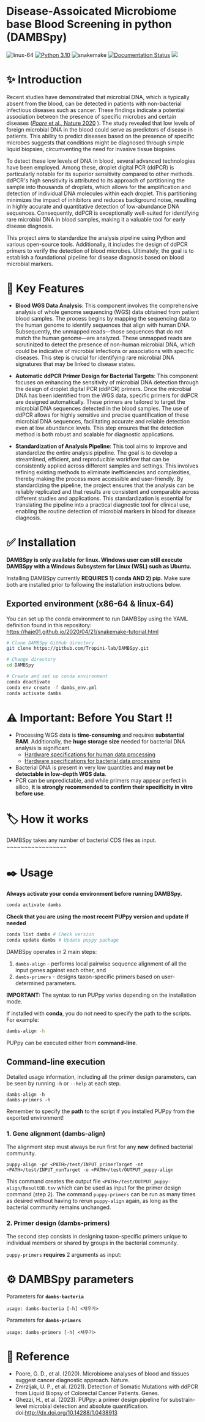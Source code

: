 # Disease-Assoicated Microbiome base Blood Screening in python (DAMBSpy)
![linux-64](https://img.shields.io/badge/Linux-FCC624?style=flat&logo=linux&logoColor=black)
[![Python 3.10](https://img.shields.io/badge/python-3.10-blue.svg)](https://www.python.org/downloads/release/python-3100/)
![snakemake](https://img.shields.io/badge/snakemake-7.32.4-green.svg)
[![Documentation Status](https://readthedocs.org/projects/abstar/badge/?version=latest)](https://abstar.readthedocs.io/en/latest/?badge=latest)
![](https://img.shields.io/badge/license-MIT-blue.svg)


# ✨ Introduction
Recent studies have demonstrated that microbial DNA, which is typically absent from the blood, can be detected in patients with non-bacterial infectious diseases such as cancer. These findings indicate a potential association between the presence of specific microbes and certain diseases ([_Poore_ et al., Nature 2020](https://doi.org/10.1038/s41586-020-2095-1) ). The study revealed that low levels of foreign microbial DNA in the blood could serve as predictors of disease in patients. This ability to predict diseases based on the presence of specific microbes suggests that conditions might be diagnosed through simple liquid biopsies, circumventing the need for invasive tissue biopsies.

To detect these low levels of DNA in blood, several advanced technologies have been employed. Among these, droplet digital PCR (ddPCR) is particularly notable for its superior sensitivity compared to other methods. ddPCR's high sensitivity is attributed to its approach of partitioning the sample into thousands of droplets, which allows for the amplification and detection of individual DNA molecules within each droplet. This partitioning minimizes the impact of inhibitors and reduces background noise, resulting in highly accurate and quantitative detection of low-abundance DNA sequences. Consequently, ddPCR is exceptionally well-suited for identifying rare microbial DNA in blood samples, making it a valuable tool for early disease diagnosis.

This project aims to standardize the analysis pipeline using Python and various open-source tools. Additionally, it includes the design of ddPCR primers to verify the detection of blood microbes. Ultimately, the goal is to establish a foundational pipeline for disease diagnosis based on blood microbial markers.


# 🚩 Key Features
- **Blood WGS Data Analysis**: This component involves the comprehensive analysis of whole genome sequencing (WGS) data obtained from patient blood samples. The process begins by mapping the sequencing data to the human genome to identify sequences that align with human DNA. Subsequently, the unmapped reads—those sequences that do not match the human genome—are analyzed. These unmapped reads are scrutinized to detect the presence of non-human microbial DNA, which could be indicative of microbial infections or associations with specific diseases. This step is crucial for identifying rare microbial DNA signatures that may be linked to disease states.

- **Automatic ddPCR Primer Design for Bacterial Targets**: This component focuses on enhancing the sensitivity of microbial DNA detection through the design of droplet digital PCR (ddPCR) primers. Once the microbial DNA has been identified from the WGS data, specific primers for ddPCR are designed automatically. These primers are tailored to target the microbial DNA sequences detected in the blood samples. The use of ddPCR allows for highly sensitive and precise quantification of these microbial DNA sequences, facilitating accurate and reliable detection even at low abundance levels. This step ensures that the detection method is both robust and scalable for diagnostic applications.

- **Standardization of Analysis Pipeline**: This tool aims to improve and standardize the entire analysis pipeline. The goal is to develop a streamlined, efficient, and reproducible workflow that can be consistently applied across different samples and settings. This involves refining existing methods to eliminate inefficiencies and complexities, thereby making the process more accessible and user-friendly. By standardizing the pipeline, the project ensures that the analysis can be reliably replicated and that results are consistent and comparable across different studies and applications. This standardization is essential for translating the pipeline into a practical diagnostic tool for clinical use, enabling the routine detection of microbial markers in blood for disease diagnosis.


# ✅ Installation
**DAMBSpy is only available for linux. Windows user can still execute DAMBSpy with a Windows Subsystem for Linux (WSL) such as Ubuntu.**

Installing DAMBSpy currently **REQUIRES 1) conda AND 2) pip.** Make sure both are installed prior to following the installation instructions below. 

## Exported environment (x86-64 & linux-64)
You can set up the conda environment to run DAMBSpy using the YAML definition found in this repository:
<https://haje01.github.io/2020/04/21/snakemake-tutorial.html>
```bash
# Clone DAMBSpy GitHub directory
git clone https://github.com/Tropini-lab/DAMBSpy.git

# Change directory
cd DAMBSpy

# Create and set up conda environment
conda deactivate
conda env create -f dambs_env.yml
conda activate dambs
```

# ⚠️ Important: Before You Start !!
- Processing WGS data is **time-consuming** and requires **substantial RAM**. Additionally, the **huge storage size** needed for bacterial DNA analysis is significant.
    - [Hardware specifications for human data processing](https://github.com/kaist-ina/BWA-MEME?tab=readme-ov-file#notes)
    - [Hardware specifications for bacterial data processing](https://ccb.jhu.edu/software/kraken/MANUAL.html#system-requirements)
- Bacterial DNA is present in very low quantities and **may not be detectable in low-depth WGS data**.
- PCR can be unpredictable, and while primers may appear perfect in silico, **it is strongly recommended to confirm their specificity in vitro before use**.

# 🏷️ How it works
DAMBSpy takes any number of bacterial CDS files as input. ~~~~~~~~~~~~~~~~~



# ✒️ Usage
**Always activate your conda environment before running DAMBSpy.**

```sh
conda activate dambs
```
**Check that you are using the most recent PUPpy version and update if needed**

```sh
conda list dambs # Check version
conda update dambs # Update puppy package
```

DAMBSpy operates in 2 main steps:

1) ``dambs-align`` - performs local pairwise sequence alignment of all the input genes against each other, and
2) ``dambs-primers`` - designs taxon-specific primers based on user-determined parameters.

**IMPORTANT:** The syntax to run PUPpy varies depending on the installation mode.

If installed with **conda**, you do not need to specify the path to the scripts. For example:

```sh
dambs-align -h
```

PUPpy can be executed either from **command-line**.

## Command-line execution

Detailed usage information, including all the primer design parameters, can be seen by running ``-h`` or ``--help`` at each step.

```
dambs-align -h
dambs-primers -h
```

Remember to specify the **path** to the script if you installed PUPpy from the exported environment! 

### 1. Gene alignment (dambs-align)

The alignment step must always be run first for any **new** defined bacterial community.

```
puppy-align -pr <PATH>/test/INPUT_primerTarget -nt <PATH>/test/INPUT_nonTarget -o <PATH>/test/OUTPUT_puppy-align
```

This command creates the output file ``<PATH>/test/OUTPUT_puppy-align/ResultDB.tsv`` which can be used as input for the primer design command (step 2). The command `puppy-primers` can be run as many times as desired without having to rerun `puppy-align` again, as long as the bacterial community remains unchanged.

### 2. Primer design (dambs-primers)

The second step consists in designing taxon-specific primers unique to individual members or shared by groups in the bacterial community.

``puppy-primers`` **requires** 2 arguments as input:



# ⚙️ DAMBSpy parameters
Parameters for **``dambs-bacteria``**
```
usage: dambs-bacteria [-h] <채우기>

```

Parameters for **``dambs-primers``**
```
usage: dambs-primers [-h] <채우기>

```


# 📓 Reference
- Poore, G. D., et al. (2020). Microbiome analyses of blood and tissues suggest cancer diagnostic approach. Nature.
- Zmrzljak, U. P., et al. (2021). Detection of Somatic Mutations with ddPCR from Liquid Biopsy of Colorectal Cancer Patients. Genes.
- Ghezzi, H., et al. (2023). PUPpy: a primer design pipeline for substrain-level microbial detection and absolute quantification. doi:http://dx.doi.org/10.14288/1.0438913